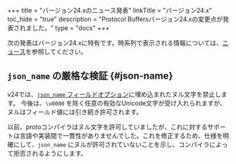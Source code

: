 +++
title = "バージョン24.xのニュース発表"
linkTitle = "バージョン24.x"
toc_hide = "true"
description = "Protocol Buffersバージョン24.xの変更点が発表されました。"
type = "docs"
+++

次の発表はバージョン24.xに特有です。時系列で表示される情報については、[ニュース](/news)を参照してください。

## `json_name` の厳格な検証 {#json-name}

v24では、[`json_name` フィールドオプション](/programming-guides/proto3/#json)に埋め込まれたヌル文字を禁止します。
今後は、`\u0000` を除く任意の有効なUnicode文字が受け入れられますが、ヌルはフィールド値には引き続き許可されます。

以前、protoコンパイラはヌル文字を許可していましたが、これに対するサポートは言語や実装間で一貫性がありませんでした。これを修正するため、仕様を明確にして、`json_name` にヌルが許可されていないことを示し、コンパイラによって拒否されるようにします。
